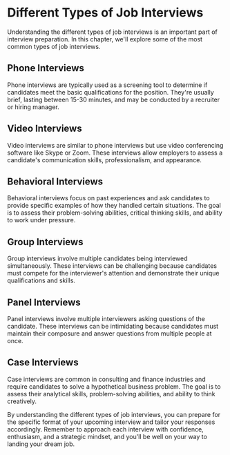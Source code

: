 Different Types of Job Interviews
=================================================================================

Understanding the different types of job interviews is an important part of interview preparation. In this chapter, we'll explore some of the most common types of job interviews.

Phone Interviews
----------------

Phone interviews are typically used as a screening tool to determine if candidates meet the basic qualifications for the position. They're usually brief, lasting between 15-30 minutes, and may be conducted by a recruiter or hiring manager.

Video Interviews
----------------

Video interviews are similar to phone interviews but use video conferencing software like Skype or Zoom. These interviews allow employers to assess a candidate's communication skills, professionalism, and appearance.

Behavioral Interviews
---------------------

Behavioral interviews focus on past experiences and ask candidates to provide specific examples of how they handled certain situations. The goal is to assess their problem-solving abilities, critical thinking skills, and ability to work under pressure.

Group Interviews
----------------

Group interviews involve multiple candidates being interviewed simultaneously. These interviews can be challenging because candidates must compete for the interviewer's attention and demonstrate their unique qualifications and skills.

Panel Interviews
----------------

Panel interviews involve multiple interviewers asking questions of the candidate. These interviews can be intimidating because candidates must maintain their composure and answer questions from multiple people at once.

Case Interviews
---------------

Case interviews are common in consulting and finance industries and require candidates to solve a hypothetical business problem. The goal is to assess their analytical skills, problem-solving abilities, and ability to think creatively.

By understanding the different types of job interviews, you can prepare for the specific format of your upcoming interview and tailor your responses accordingly. Remember to approach each interview with confidence, enthusiasm, and a strategic mindset, and you'll be well on your way to landing your dream job.
